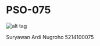 # PSO-075

![alt tag](http://scontent-a.cdninstagram.com/hphotos-xpa1/t51.2885-15/928093_464483403687543_974324896_a.jpg)

Suryawan Ardi Nugroho
5214100075
